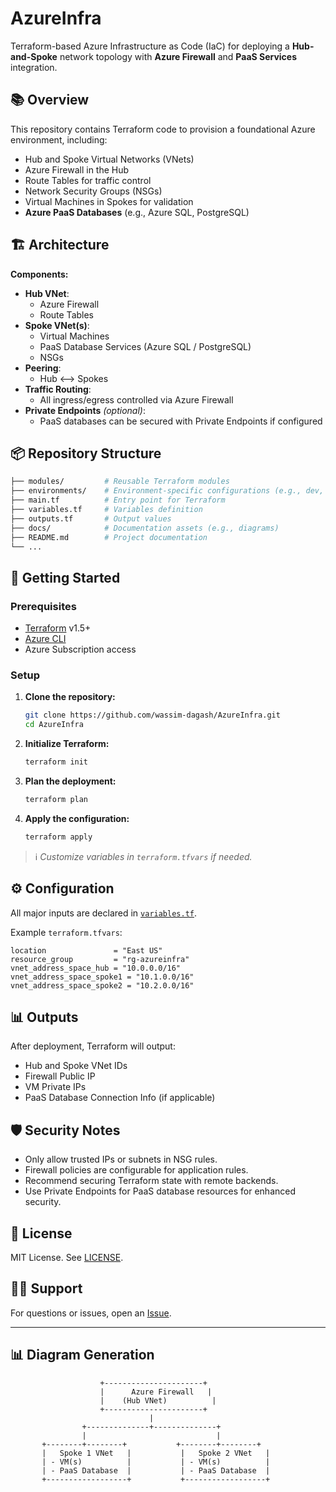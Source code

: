 # AzureInfra

Terraform-based Azure Infrastructure as Code (IaC) for deploying a **Hub-and-Spoke** network topology with **Azure Firewall** and **PaaS Services** integration.

## 📚 Overview

This repository contains Terraform code to provision a foundational Azure environment, including:
- Hub and Spoke Virtual Networks (VNets)
- Azure Firewall in the Hub
- Route Tables for traffic control
- Network Security Groups (NSGs)
- Virtual Machines in Spokes for validation
- **Azure PaaS Databases** (e.g., Azure SQL, PostgreSQL)


## 🏗️ Architecture

**Components:**
- **Hub VNet**:
  - Azure Firewall
  - Route Tables
- **Spoke VNet(s)**:
  - Virtual Machines
  - PaaS Database Services (Azure SQL / PostgreSQL)
  - NSGs
- **Peering**:
  - Hub <--> Spokes
- **Traffic Routing**:
  - All ingress/egress controlled via Azure Firewall
- **Private Endpoints** *(optional)*:
  - PaaS databases can be secured with Private Endpoints if configured

## 📦 Repository Structure

```bash
├── modules/         # Reusable Terraform modules
├── environments/    # Environment-specific configurations (e.g., dev, prod)
├── main.tf          # Entry point for Terraform
├── variables.tf     # Variables definition
├── outputs.tf       # Output values
├── docs/            # Documentation assets (e.g., diagrams)
├── README.md        # Project documentation
└── ...
```

## 🚀 Getting Started

### Prerequisites
- [Terraform](https://developer.hashicorp.com/terraform/downloads) v1.5+
- [Azure CLI](https://learn.microsoft.com/en-us/cli/azure/install-azure-cli)
- Azure Subscription access

### Setup

1. **Clone the repository:**
   ```bash
   git clone https://github.com/wassim-dagash/AzureInfra.git
   cd AzureInfra
   ```

2. **Initialize Terraform:**
   ```bash
   terraform init
   ```

3. **Plan the deployment:**
   ```bash
   terraform plan
   ```

4. **Apply the configuration:**
   ```bash
   terraform apply
   ```

> ℹ️ *Customize variables in `terraform.tfvars` if needed.*

## ⚙️ Configuration

All major inputs are declared in [`variables.tf`](variables.tf).

Example `terraform.tfvars`:
```hcl
location               = "East US"
resource_group         = "rg-azureinfra"
vnet_address_space_hub = "10.0.0.0/16"
vnet_address_space_spoke1 = "10.1.0.0/16"
vnet_address_space_spoke2 = "10.2.0.0/16"
```

## 📊 Outputs

After deployment, Terraform will output:
- Hub and Spoke VNet IDs
- Firewall Public IP
- VM Private IPs
- PaaS Database Connection Info (if applicable)

## 🛡️ Security Notes

- Only allow trusted IPs or subnets in NSG rules.
- Firewall policies are configurable for application rules.
- Recommend securing Terraform state with remote backends.
- Use Private Endpoints for PaaS database resources for enhanced security.

## 📄 License

MIT License. See [LICENSE](LICENSE).

## 👨‍💻 Support

For questions or issues, open an [Issue](https://github.com/wassim-dagash/AzureInfra/issues).

---

## 📊 Diagram Generation

```plaintext
                    +----------------------+
                    |      Azure Firewall   |
                    |    (Hub VNet)          |
                    +----------------------+
                               |
                +--------------+--------------+
                |                             |
       +--------+--------+           +--------+--------+
       |   Spoke 1 VNet   |           |   Spoke 2 VNet   |
       | - VM(s)          |           | - VM(s)          |
       | - PaaS Database  |           | - PaaS Database  |
       +------------------+           +------------------+
```

